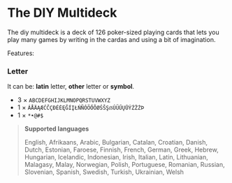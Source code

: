 # The DIY Multideck

The diy multideck is a deck of 126 poker-sized playing cards that lets you play many games by writing in the cardas and using a bit of imagination.

Features:

### Letter

It can be: **latin** letter, **other** letter or **symbol**.

- 3 × `ABCDEFGHIJKLMNOPQRSTUVWXYZ`
- 1 × `ÁÅÄĄÆĆČÇÐÉĖĘĞÍĮŁŃÑÓÖŐÕØŚŠŞẞÚÜŰŲŪÝŹŽŻÞ`
- 1 × `*•@#$`
> **Supported languages**
> 
> English, Afrikaans, Arabic, Bulgarian, Catalan, Croatian, Danish, Dutch, Estonian, Faroese, Finnish, French, German, Greek, Hebrew, Hungarian, Icelandic, Indonesian, Irish, Italian, Latin, Lithuanian, Malagasy, Malay, Norwegian, Polish, Portuguese, Romanian, Russian, Slovenian, Spanish, Swedish, Turkish, Ukrainian, Welsh
